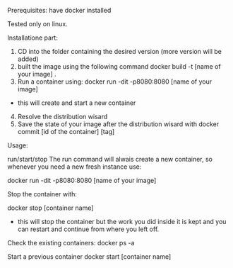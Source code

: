 Prerequisites: have docker installed

Tested only on linux.

Installatione part:

1) CD into the folder containing the desired version (more version will be added)
2) built the image using the following command
docker build -t [name of your image] .
3) Run a container using:
docker run -dit -p8080:8080 [name of your image]
- this will create and start a new container
4) Resolve the distribution wisard 
5) Save the state of your image after the distribution wisard with
docker commit [id of the container] [tag]


Usage:

run/start/stop
The run command will alwais create a new container, so whenever you need a new fresh instance use:

docker run -dit -p8080:8080 [name of your image]

Stop the container with:

docker stop [container name]
- this will stop the container but the work you did inside it is kept and you can restart and continue from where you left off.

Check the existing containers:
docker ps -a

Start a previous container
docker start [container name]


